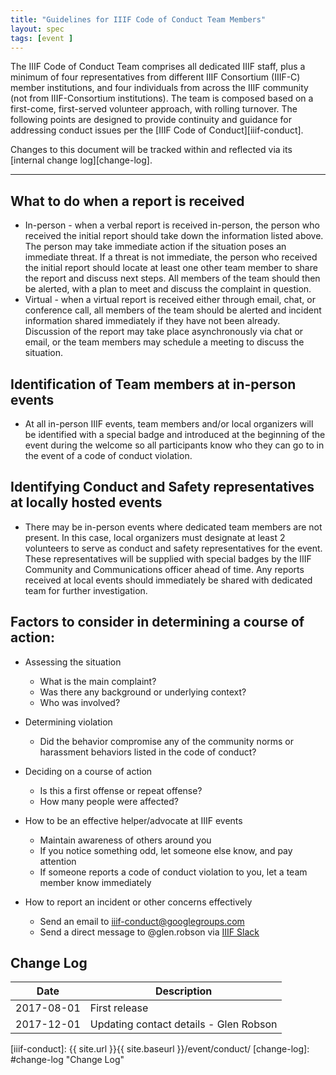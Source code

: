 ```yaml
---
title: "Guidelines for IIIF Code of Conduct Team Members"
layout: spec
tags: [event ]
---
```


The IIIF Code of Conduct Team comprises all dedicated IIIF staff, plus a minimum of four representatives from different IIIF Consortium (IIIF-C) member institutions, and four individuals from across the IIIF community (not from IIIF-Consortium institutions). The team is composed based on a first-come, first-served volunteer approach, with rolling turnover. The following points are designed to provide continuity and guidance for addressing conduct issues per the [IIIF Code of Conduct][iiif-conduct].

Changes to this document will be tracked within and reflected via its [internal change log][change-log].

---

## What to do when a report is received

* In-person - when a verbal report is received in-person, the person who received the initial report should take down the information listed above. The person may take immediate action if the situation poses an immediate threat. If a threat is not immediate, the person who received the initial report should locate at least one other team member to share the report and discuss next steps. All members of the team should then be alerted, with a plan to meet and discuss the complaint in question.
* Virtual - when a virtual report is received either through email, chat, or conference call, all members of the team should be alerted and incident information shared immediately if they have not been already. Discussion of the report may take place asynchronously via chat or email, or the team members may schedule a meeting to discuss the situation.

## Identification of Team members at in-person events

* At all in-person IIIF events, team members and/or local organizers will be identified with a special badge and introduced at the beginning of the event during the welcome so all participants know who they can go to in the event of a code of conduct violation.

## Identifying Conduct and Safety representatives at locally hosted events
* There may be in-person events where dedicated team members are not present. In this case, local organizers must designate at least 2 volunteers to serve as conduct and safety representatives for the event. These representatives will be supplied with special badges by the IIIF Community and Communications officer ahead of time. Any reports received at local events should immediately be shared with dedicated team for further investigation.

## Factors to consider in determining a course of action:

* Assessing the situation
    * What is the main complaint?
    * Was there any background or underlying context?
    * Who was involved?

* Determining violation
    * Did the behavior compromise any of the community norms or harassment behaviors listed in the code of conduct?

* Deciding on a course of action
    * Is this a first offense or repeat offense?
    * How many people were affected?

* How to be an effective helper/advocate at IIIF events
    * Maintain awareness of others around you
    * If you notice something odd, let someone else know, and pay attention
    * If someone reports a code of conduct violation to you, let a team member know immediately

* How to report an incident or other concerns effectively
    * Send an email to <iiif-conduct@googlegroups.com>
    * Send a direct message to @glen.robson via [IIIF Slack][iiif-slack]

## Change Log

  | Date       | Description                                                         |
  | ---------- | ------------------------------------------------------------------- |
  | 2017-08-01 | First release                                                       |
  | 2017-12-01 | Updating contact details - Glen Robson                              |

[iiif-slack]: https://iiif.slack.com
[iiif-conduct]: {{ site.url }}{{ site.baseurl }}/event/conduct/
[change-log]: #change-log "Change Log"
